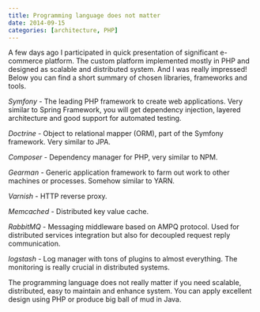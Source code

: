 ```yaml
---
title: Programming language does not matter
date: 2014-09-15
categories: [architecture, PHP]
---
```


A few days ago I participated in quick presentation of significant e-commerce platform. 
The custom platform implemented mostly in PHP and designed as scalable and distributed system. 
And I was really impressed! Below you can find a short summary of chosen libraries, frameworks and tools. 

*Symfony* - The leading PHP framework to create web applications. 
Very similar to Spring Framework, you will get dependency injection, layered architecture and good support for automated testing.

*Doctrine* - Object to relational mapper (ORM), part of the Symfony framework.  Very similar to JPA.

*Composer* - Dependency manager for PHP, very similar to NPM.
 
*Gearman* - Generic application framework to farm out work to other machines or processes. Somehow similar to YARN. 

*Varnish* - HTTP reverse proxy.

*Memcached* - Distributed key value cache.

*RabbitMQ* - Messaging middleware based on AMPQ protocol. Used for distributed services integration but also for decoupled request reply communication.  

*logstash* - Log manager with tons of plugins to almost everything. The monitoring is really crucial in distributed systems.

The programming language does not really matter if you need scalable, distributed, easy to maintain and enhance system. 
You can apply excellent design using PHP or produce big ball of mud in Java.
